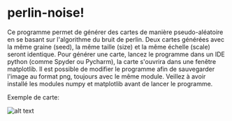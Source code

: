 # perlin-noise!

Ce programme permet de générer des cartes de manière pseudo-aléatoire en se basant sur l'algorithme du bruit de perlin.
Deux cartes générées avec la même graine (seed), la même taille (size) et la même échelle (scale) seront identique.
Pour générer une carte, lancez le programme dans un IDE python (comme Spyder ou Pycharm), la carte s'ouvrira dans une fenêtre matplotlib.
Il est possible de modifier le programme afin de sauvegarder l'image au format png, toujours avec le même module.
Veillez à avoir installé les modules numpy et matplotlib avant de lancer le programme.

Exemple de carte:

![alt text](https://user-images.githubusercontent.com/33176870/168641411-174992f3-c06a-4881-aa61-b845c052bcd9.png)
